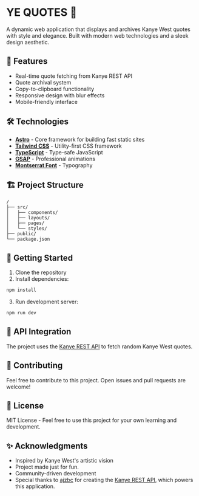 # YE QUOTES 🎵

A dynamic web application that displays and archives Kanye West quotes with style and elegance. Built with modern web technologies and a sleek design aesthetic.

## 🚀 Features

- Real-time quote fetching from Kanye REST API
- Quote archival system
- Copy-to-clipboard functionality
- Responsive design with blur effects
- Mobile-friendly interface

## 🛠️ Technologies

- **[Astro](https://astro.build/)** - Core framework for building fast static sites
- **[Tailwind CSS](https://tailwindcss.com/)** - Utility-first CSS framework
- **[TypeScript](https://www.typescriptlang.org/)** - Type-safe JavaScript
- **[GSAP](https://greensock.com/gsap/)** - Professional animations
- **[Montserrat Font](https://fonts.google.com/specimen/Montserrat)** - Typography

## 🏗️ Project Structure

```
/
├── src/
│   ├── components/
│   ├── layouts/
│   ├── pages/
│   └── styles/
├── public/
└── package.json
```

## 🚦 Getting Started

1. Clone the repository
2. Install dependencies:
```bash
npm install
```
3. Run development server:
```bash
npm run dev
```

## 📝 API Integration

The project uses the [Kanye REST API](https://api.kanye.rest/) to fetch random Kanye West quotes.
## 🤝 Contributing

Feel free to contribute to this project. Open issues and pull requests are welcome!

## 📄 License

MIT License - Feel free to use this project for your own learning and development.

## ✨ Acknowledgments

- Inspired by Kanye West's artistic vision
- Project made just for fun.
- Community-driven development
- Special thanks to [ajzbc](https://github.com/ajzbc) for creating the [Kanye REST API](https://github.com/ajzbc/kanye.rest), which powers this application.
